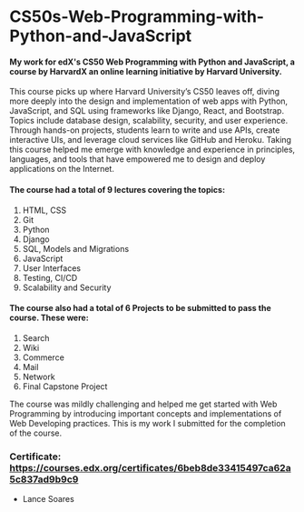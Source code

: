# CS50s-Web-Programming-with-Python-and-JavaScript
#### My work for edX's CS50 Web Programming with Python and JavaScript, a course by HarvardX an online learning initiative by Harvard University.


This course picks up where Harvard University’s CS50 leaves off, diving more deeply into the design and implementation of web apps with Python, JavaScript, and SQL using frameworks like Django, React, and Bootstrap. Topics include database design, scalability, security, and user experience. Through hands-on projects, students learn to write and use APIs, create interactive UIs, and leverage cloud services like GitHub and Heroku. Taking this course helped me emerge with knowledge and experience in principles, languages, and tools that have empowered me to design and deploy applications on the Internet.
#### The course had a total of 9 lectures covering the topics:
1.	HTML, CSS
2.	Git
3.	Python
4.	Django
5.	SQL, Models and Migrations
6.	JavaScript
7.	User Interfaces
8.	Testing, CI/CD
9.	Scalability and Security
#### The course also had a total of 6 Projects to be submitted to pass the course. These were:
1.	Search
2.	Wiki
3.	Commerce
4.	Mail
5.	Network
6.	Final Capstone Project


The course was mildly challenging and helped me get started with Web Programming by introducing important concepts and implementations of Web Developing practices.
This is my work I submitted for the completion of the course.

### Certificate: https://courses.edx.org/certificates/6beb8de33415497ca62a5c837ad9b9c9

-	Lance Soares 
